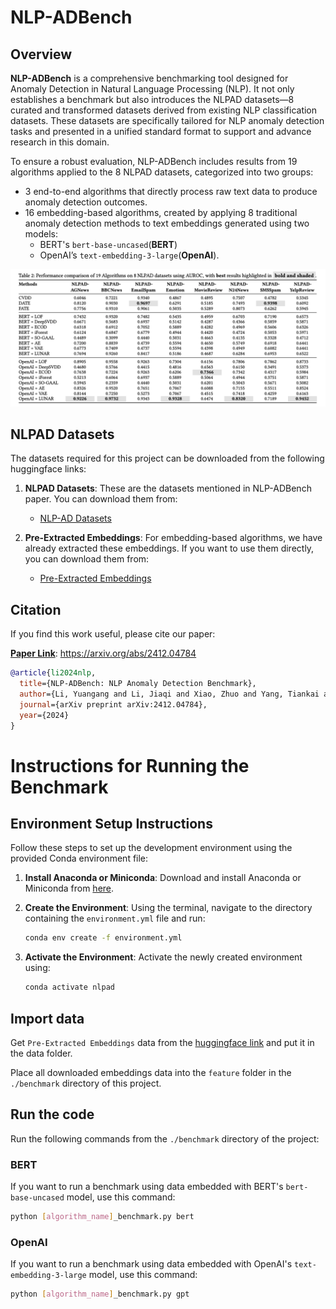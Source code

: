 # NLP-ADBench

## Overview

**NLP-ADBench** is a comprehensive benchmarking tool designed for Anomaly Detection in Natural Language Processing (NLP). It not only establishes a benchmark but also introduces the NLPAD datasets—8 curated and transformed datasets derived from existing NLP classification datasets. These datasets are specifically tailored for NLP anomaly detection tasks and presented in a unified standard format to support and advance research in this domain.

To ensure a robust evaluation, NLP-ADBench includes results from 19 algorithms applied to the 8 NLPAD datasets, categorized into two groups:
- 3 end-to-end algorithms that directly process raw text data to produce anomaly detection outcomes. 
- 16 embedding-based algorithms, created by applying 8 traditional anomaly detection methods to text embeddings generated using two models:
  - BERT's `bert-base-uncased`(**BERT**) 
  - OpenAI’s `text-embedding-3-large`(**OpenAI**).


![Performance comparison of 19 Algorithms on 8 NLPAD datasets using AUROC](figs/benchmark.png)


## NLPAD Datasets

The datasets required for this project can be downloaded from the following huggingface links:

1. **NLPAD Datasets**: These are the datasets mentioned in NLP-ADBench paper. You can download them from:

   - [NLP-AD Datasets](https://huggingface.co/datasets/kendx/NLP-ADBench/tree/main/datasets)

2. **Pre-Extracted Embeddings**: For embedding-based algorithms, we have already extracted these embeddings. If you want to use them directly, you can download them from:

   - [Pre-Extracted Embeddings](https://huggingface.co/datasets/kendx/NLP-ADBench/tree/main/embeddings)

## Citation

If you find this work useful, please cite our paper:

[**Paper Link**](https://arxiv.org/abs/2412.04784): https://arxiv.org/abs/2412.04784

```bibtex
@article{li2024nlp,
  title={NLP-ADBench: NLP Anomaly Detection Benchmark},
  author={Li, Yuangang and Li, Jiaqi and Xiao, Zhuo and Yang, Tiankai and Nian, Yi and Hu, Xiyang and Zhao, Yue},
  journal={arXiv preprint arXiv:2412.04784},
  year={2024}
}
```


# Instructions for Running the Benchmark

## Environment Setup Instructions

Follow these steps to set up the development environment using the provided Conda environment file:

1. **Install Anaconda or Miniconda**: 
   Download and install Anaconda or Miniconda from [here](https://docs.conda.io/en/latest/miniconda.html).

2. **Create the Environment**: 
   Using the terminal, navigate to the directory containing the `environment.yml` file and run:
   ```bash
   conda env create -f environment.yml
3. **Activate the Environment**: 
   Activate the newly created environment using:
   ```bash
   conda activate nlpad
   ```


## Import data

Get `Pre-Extracted Embeddings` data from the [huggingface link](https://huggingface.co/datasets/kendx/NLP-ADBench/tree/main/embeddings) and put it in the data folder.

Place all downloaded embeddings data into the `feature` folder in the `./benchmark` directory of this project.

## Run the code
Run the following commands from the `./benchmark` directory of the project:
### BERT
If you want to run a benchmark using data embedded with BERT's `bert-base-uncased` model, use this command:
````bash
python [algorithm_name]_benchmark.py bert
````

### OpenAI
If you want to run a benchmark using data embedded with OpenAI's `text-embedding-3-large` model, use this command:
````bash
python [algorithm_name]_benchmark.py gpt
````

